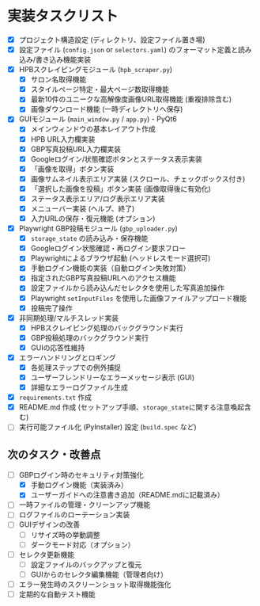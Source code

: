 # 実装タスクリスト

- [x] プロジェクト構造設定 (ディレクトリ、設定ファイル置き場)
- [x] 設定ファイル (`config.json` or `selectors.yaml`) のフォーマット定義と読み込み/書き込み機能実装
- [x] HPBスクレイピングモジュール (`hpb_scraper.py`)
    - [x] サロン名取得機能
    - [x] スタイルページ特定・最大ページ数取得機能
    - [x] 最新10件のユニークな高解像度画像URL取得機能 (重複排除含む)
    - [x] 画像ダウンロード機能 (一時ディレクトリへ保存)
- [x] GUIモジュール (`main_window.py` / `app.py`) - PyQt6
    - [x] メインウィンドウの基本レイアウト作成
    - [x] HPB URL入力欄実装
    - [x] GBP写真投稿URL入力欄実装
    - [x] Googleログイン/状態確認ボタンとステータス表示実装
    - [x] 「画像を取得」ボタン実装
    - [x] 画像サムネイル表示エリア実装 (スクロール、チェックボックス付き)
    - [x] 「選択した画像を投稿」ボタン実装 (画像取得後に有効化)
    - [x] ステータス表示エリア/ログ表示エリア実装
    - [x] メニューバー実装 (ヘルプ、終了)
    - [x] 入力URLの保存・復元機能 (オプション)
- [x] Playwright GBP投稿モジュール (`gbp_uploader.py`)
    - [x] `storage_state` の読み込み・保存機能
    - [x] Googleログイン状態確認・再ログイン要求フロー
    - [x] Playwrightによるブラウザ起動 (ヘッドレスモード選択可)
    - [x] 手動ログイン機能の実装（自動ログイン失敗対策）
    - [x] 指定されたGBP写真投稿URLへのアクセス機能
    - [x] 設定ファイルから読み込んだセレクタを使用した写真追加操作
    - [x] Playwright `setInputFiles` を使用した画像ファイルアップロード機能
    - [x] 投稿完了操作
- [x] 非同期処理/マルチスレッド実装
    - [x] HPBスクレイピング処理のバックグラウンド実行
    - [x] GBP投稿処理のバックグラウンド実行
    - [x] GUIの応答性維持
- [x] エラーハンドリングとロギング
    - [x] 各処理ステップでの例外捕捉
    - [x] ユーザーフレンドリーなエラーメッセージ表示 (GUI)
    - [x] 詳細なエラーログファイル生成
- [x] `requirements.txt` 作成
- [x] README.md 作成 (セットアップ手順、`storage_state`に関する注意喚起含む)
- [ ] 実行可能ファイル化 (PyInstaller) 設定 (`build.spec` など)

## 次のタスク・改善点

- [ ] GBPログイン時のセキュリティ対策強化
  - [x] 手動ログイン機能（実装済み）
  - [x] ユーザーガイドへの注意書き追加（README.mdに記載済み）
- [ ] 一時ファイルの管理・クリーンアップ機能
- [ ] ログファイルのローテーション実装
- [ ] GUIデザインの改善
  - [ ] リサイズ時の挙動調整
  - [ ] ダークモード対応（オプション）
- [ ] セレクタ更新機能
  - [ ] 設定ファイルのバックアップと復元
  - [ ] GUIからのセレクタ編集機能（管理者向け）
- [ ] エラー発生時のスクリーンショット取得機能強化
- [ ] 定期的な自動テスト機能
